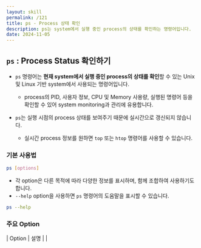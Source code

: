 ```yaml
---
layout: skill
permalink: /121
title: ps - Process 상태 확인
description: ps는 system에서 실행 중인 process의 상태를 확인하는 명령어입니다.
date: 2024-11-05
---
```



## `ps` : Process Status 확인하기

- `ps` 명령어는 **현재 system에서 실행 중인 process의 상태를 확인**할 수 있는 Unix 및 Linux 기반 system에서 사용되는 명령어입니다.
    - process의 PID, 사용자 정보, CPU 및 Memory 사용량, 실행된 명령어 등을 확인할 수 있어 system monitoring과 관리에 유용합니다.

- `ps`는 실행 시점의 process 상태를 보여주기 때문에 실시간으로 갱신되지 않습니다.
    - 실시간 process 정보를 원하면 `top` 또는 `htop` 명령어를 사용할 수 있습니다.


### 기본 사용법

```sh
ps [options]
```

- 각 option은 다른 목적에 따라 다양한 정보를 표시하며, 함께 조합하여 사용하기도 합니다.
- `--help` option을 사용하면 `ps` 명령어의 도움말을 표시할 수 있습니다.

```sh
ps --help
```


### 주요 Option

| Option | 설명 |
| 